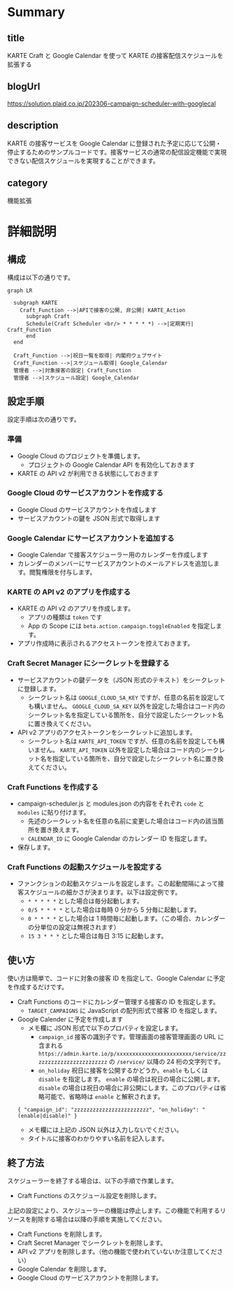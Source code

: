 # Summary

## title

KARTE Craft と Google Calendar を使って KARTE の接客配信スケジュールを拡張する

## blogUrl

https://solution.plaid.co.jp/202306-campaign-scheduler-with-googlecal

## description

KARTE の接客サービスを Google Calendar に登録された予定に応じて公開・停止するためのサンプルコードです。接客サービスの通常の配信設定機能で実現できない配信スケジュールを実現することができます。

## category

機能拡張

# 詳細説明

## 構成

構成は以下の通りです。

```mermaid
graph LR

  subgraph KARTE
	Craft_Function -->|APIで接客の公開, 非公開| KARTE_Action
	  subgraph Craft
	  Schedule(Craft Scheduler <br/> * * * * *) -->|定期実行| Craft_Function
	  end
  end

  Craft_Function -->|祝日一覧を取得| 内閣府ウェブサイト
  Craft_Function -->|スケジュール取得| Google_Calendar
  管理者 -->|対象接客の設定| Craft_Function
  管理者 -->|スケジュール設定| Google_Calendar
```

## 設定手順

設定手順は次の通りです。

### 準備

- Google Cloud のプロジェクトを準備します。
  - プロジェクトの Google Calendar API を有効化しておきます
- KARTE の API v2 が利用できる状態にしておきます

### Google Cloud のサービスアカウントを作成する

- Google Cloud のサービスアカウントを作成します
- サービスアカウントの鍵を JSON 形式で取得します

### Google Calendar にサービスアカウントを追加する

- Google Calendar で接客スケジューラー用のカレンダーを作成します
- カレンダーのメンバーにサービスアカウントのメールアドレスを追加します。閲覧権限を付与します。

### KARTE の API v2 のアプリを作成する

- KARTE の API v2 のアプリを作成します。
  - アプリの種類は `token` です
  - App の Scope には `beta.action.campaign.toggleEnabled` を指定します。
- アプリ作成時に表示されるアクセストークンを控えておきます。

### Craft Secret Manager にシークレットを登録する

- サービスアカウントの鍵データを（JSON 形式のテキスト）をシークレットに登録します。
  - シークレット名は `GOOGLE_CLOUD_SA_KEY` ですが、任意の名前を設定しても構いません。 `GOOGLE_CLOUD_SA_KEY` 以外を設定した場合はコード内のシークレット名を指定している箇所を、自分で設定したシークレット名に置き換えてください。
- API v2 アプリのアクセストークンをシークレットに追加します。
  - シークレット名は `KARTE_API_TOKEN` ですが、任意の名前を設定しても構いません。 `KARTE_API_TOKEN` 以外を設定した場合はコード内のシークレット名を指定している箇所を、自分で設定したシークレット名に置き換えてください。

### Craft Functions を作成する

- campaign-scheduler.js と modules.json の内容をそれぞれ `code` と `modules` に貼り付けます。
  - 先述のシークレット名を任意の名前に変更した場合はコード内の該当箇所を置き換えます。
  - `CALENDAR_ID` に Google Calendar のカレンダー ID を指定します。
- 保存します。

### Craft Functions の起動スケジュールを設定する

- ファンクションの起動スケジュールを設定します。この起動間隔によって接客スケジュールの細かさが決まります。以下は設定例です。
  - `* * * * *` とした場合は毎分起動します。
  - `0/5 * * * *` とした場合は毎時 0 分から 5 分毎に起動します。
  - `0 * * * *` とした場合は 1 時間毎に起動します。（この場合、カレンダーの分単位の設定は無視されます）
  - `15 3 * * *` とした場合は毎日 3:15 に起動します。

## 使い方

使い方は簡単で、コードに対象の接客 ID を指定して、Google Calendar に予定を作成するだけです。

- Craft Functions のコードにカレンダー管理する接客の ID を指定します。
  - `TARGET_CAMPAIGNS` に JavaScript の配列形式で接客 ID を指定します。
- Google Calender に予定を作成します
  - メモ欄に JSON 形式で以下のプロパティを設定します。
    - `campaign_id` 接客の識別子です。管理画面の接客管理画面の URL に含まれる `https://admin.karte.io/p/xxxxxxxxxxxxxxxxxxxxxxxx/service/zzzzzzzzzzzzzzzzzzzzzzzz` の `/service/` 以降の 24 桁の文字列です。
    - `on_holiday` 祝日に接客を公開するかどうか。`enable` もしくは `disable` を指定します。 `enable` の場合は祝日の場合に公開します。 `disable` の場合は祝日の場合に非公開にします。このプロパティは省略可能で、省略時は `enable` と解釈されます。
  ```
  { "campaign_id": "zzzzzzzzzzzzzzzzzzzzzzzz", "on_holiday": "(enable|disable)" }
  ```
  - メモ欄には上記の JSON 以外は入力しないでください。
  - タイトルに接客のわかりやすい名前を記入します。

## 終了方法

スケジューラーを終了する場合は、以下の手順で作業します。

- Craft Functions のスケジュール設定を削除します。

上記の設定により、スケジューラーの機能は停止します。この機能で利用するリソースを削除する場合は以降の手順を実施してください。

- Craft Functions を削除します。
- Craft Secret Manager でシークレットを削除します。
- API v2 アプリを削除します。（他の機能で使われていないか注意してください）
- Google Calendar を削除します。
- Google Cloud のサービスアカウントを削除します。
